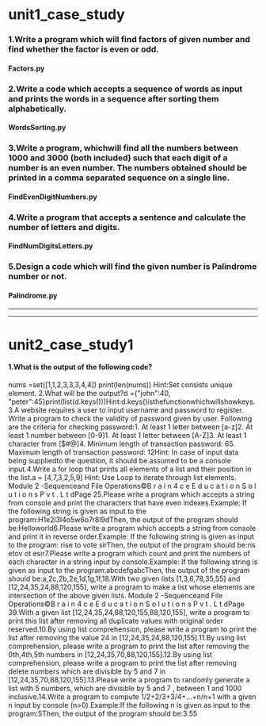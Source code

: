 # unit1_case_study
### 1.Write a program which will find factors of given number and find whether the factor is even or odd. ###
  #### Factors.py ####
### 2.Write a code which accepts a sequence of words as input and prints the words in a sequence after sorting them alphabetically. ###
  #### WordsSorting.py ####
### 3.Write a program, whichwill find all the numbers between 1000 and 3000 (both included) such that each digit of a number is an even number. The numbers obtained should be printed in a comma separated sequence on a single line. ###
  #### FindEvenDigitNumbers.py ####
### 4.Write a program that accepts a sentence and calculate the number of letters and digits. ###
  #### FindNumDigitsLetters.py ####
### 5.Design a code which will find the given number is Palindrome number or not. ###
  #### Palindrome.py ####
  
  ------------------------------------------------------------------------------------------------------------------------------------------------------------------------------------
  ------------------------------------------------------------------------------------------------------------------------------------------------------------------------------------
# unit2_case_study1
 ####  1.What is the output of the following code? ####
  nums =set([1,1,2,3,3,3,4,4])
  print(len(nums))
  Hint:Set consists unique element.
  2.What will be the output?d ={"john":40, "peter":45}print(list(d.keys()))Hint:d.keys()isthefunctionwhichwillshowkeys.3.A website requires a user to input username and password to register. Write a program to check the validity of password given by user. Following are the criteria for checking password:1. At least 1 letter between [a-z]2. At least 1 number between [0-9]1. At least 1 letter between [A-Z]3. At least 1 character from [$#@]4. Minimum length of transaction password: 65. Maximum length of transaction password: 12Hint: In case of input data being suppliedto the question, it should be assumed to be a console input.4.Write a for loop that prints all elements of a list and their position in the list.a = [4,7,3,2,5,9] Hint: Use Loop to iterate through list elements.
Module 2 -Sequenceand File Operations©B r a i n 4 c e   E d u c a t i o n   S o l u t i o n s   P v t .   L t dPage 25.Please   write   a   program   which accepts  a   string   from   console   and   print   the characters that have even indexes.Example: If the following string is given as input to the program:H1e2l3l4o5w6o7r8l9dThen, the output of the program should be:Helloworld6.Please write a program which accepts a string from console and print it in reverse order.Example: If the following string is given as input to the program: rise to vote sirThen, the output of the program should be:ris etov ot esir7.Please write a program which count and print the numbers of each character in a string input by console.Example: If the following string is given as input to the program:abcdefgabcThen, the output of the program should be:a,2c,2b,2e,1d,1g,1f,18.With   two   given   lists   [1,3,6,78,35,55]   and   [12,24,35,24,88,120,155],   write   a program to make a list whose elements are intersection of the above given lists.
Module 2 -Sequenceand File Operations©B r a i n 4 c e   E d u c a t i o n   S o l u t i o n s   P v t .   L t dPage 39.With a given list [12,24,35,24,88,120,155,88,120,155], write a program to print this list after removing all duplicate values with original order reserved.10.By using list comprehension, please write a program to print the list after removing the value 24 in [12,24,35,24,88,120,155].11.By using list comprehension, please write a program to print the list after removing the 0th,4th,5th numbers in [12,24,35,70,88,120,155].12.By using list comprehension, please write a program to print the list after removing delete numbers which are divisible by 5 and 7 in [12,24,35,70,88,120,155].13.Please  write  a  program  to  randomly  generate  a  list  with  5  numbers,  which  are divisible by 5 and 7 , between 1 and 1000 inclusive.14.Write  a  program  to  compute  1/2+2/3+3/4+...+n/n+1  with  a  given  n  input  by console (n>0).Example:If the following n is given as input to the program:5Then, the output of the program should be:3.55
